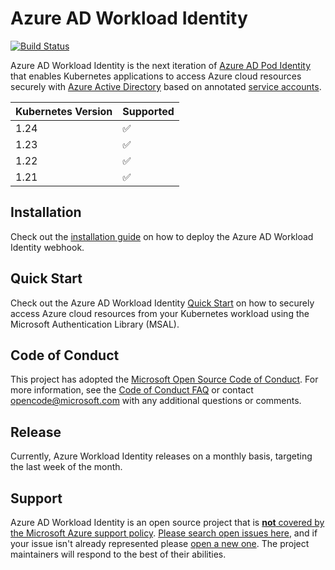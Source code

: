 # Azure AD Workload Identity

[![Build Status][14]][13]

Azure AD Workload Identity is the next iteration of [Azure AD Pod Identity][1] that enables Kubernetes applications to access Azure cloud resources securely with [Azure Active Directory][2] based on annotated [service accounts][3].

| Kubernetes Version | Supported |
| ------------------ | --------- |
| 1.24               | ✅        |
| 1.23               | ✅        |
| 1.22               | ✅        |
| 1.21               | ✅        |

## Installation

Check out the [installation guide][12] on how to deploy the Azure AD Workload Identity webhook.

## Quick Start

Check out the Azure AD Workload Identity [Quick Start][4] on how to securely access Azure cloud resources from your Kubernetes workload using the Microsoft Authentication Library (MSAL).

## Code of Conduct

This project has adopted the [Microsoft Open Source Code of Conduct][17]. For more information, see the [Code of Conduct FAQ][18] or contact [opencode@microsoft.com][19] with any additional questions or comments.

## Release

Currently, Azure Workload Identity releases on a monthly basis, targeting the last week of the month.

## Support

Azure AD Workload Identity is an open source project that is [**not** covered by the Microsoft Azure support policy][20]. [Please search open issues here][21], and if your issue isn't already represented please [open a new one][22]. The project maintainers will respond to the best of their abilities.

<!-- - Ensure backward compatibility when upgrading from [AAD Pod Identity](https://github.com/Azure/aad-pod-identity). -->

[1]: https://github.com/Azure/aad-pod-identity
[2]: https://azure.microsoft.com/en-us/services/active-directory/
[3]: https://kubernetes.io/docs/tasks/configure-pod-container/configure-service-account/
[4]: https://azure.github.io/azure-workload-identity/docs/quick-start.html
[5]: https://azure.github.io/azure-workload-identity/docs/installation/mutating-admission-webhook.html
[8]: https://azure.github.io/aad-pod-identity/docs/getting-started/role-assignment/
[9]: https://docs.microsoft.com/en-us/azure/virtual-machines/windows/instance-metadata-service?tabs=windows
[10]: https://kubernetes.io/docs/concepts/extend-kubernetes/api-extension/custom-resources/#customresourcedefinitions
[11]: https://kubernetes.io/docs/tasks/configure-pod-container/configure-service-account/#service-account-token-volume-projection
[12]: https://azure.github.io/azure-workload-identity/docs/installation.html
[13]: https://dev.azure.com/AzureContainerUpstream/Azure%20Workload%20Identity/_build/latest?definitionId=365&branchName=main
[14]: https://dev.azure.com/AzureContainerUpstream/Azure%20Workload%20Identity/_apis/build/status/Azure%20Workload%20Identity%20Nightly?branchName=main
[15]: https://azure.github.io/azure-workload-identity/docs/known-issues.html#permission-denied-when-reading-the-projected-service-account-token-file
[17]: https://opensource.microsoft.com/codeofconduct/
[18]: https://opensource.microsoft.com/codeofconduct/faq
[19]: mailto:opencode@microsoft.com
[20]: https://support.microsoft.com/en-us/help/2941892/support-for-linux-and-open-source-technology-in-azure
[21]: https://github.com/Azure/azure-workload-identity/issues
[22]: https://github.com/Azure/azure-workload-identity/issues/new/choose
